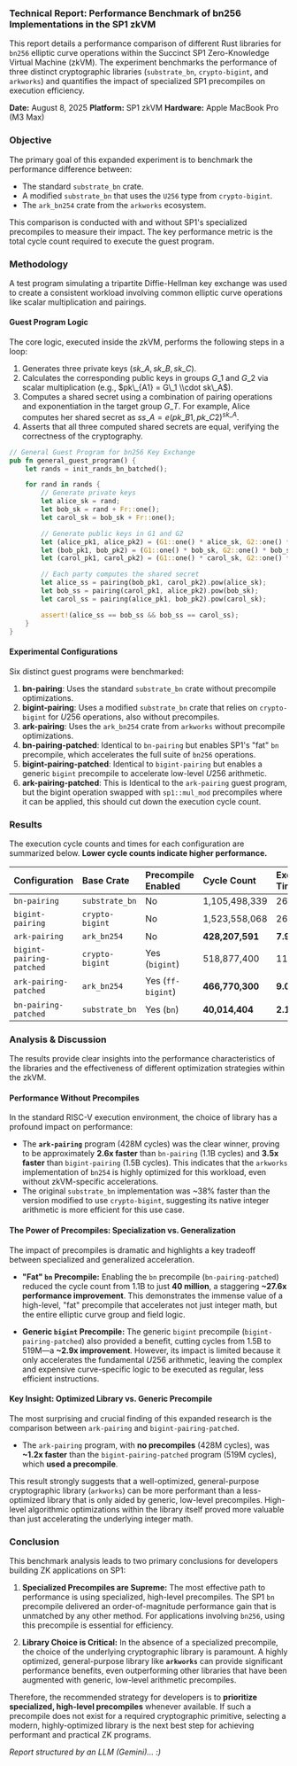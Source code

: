 ### **Technical Report: Performance Benchmark of bn256 Implementations in the SP1 zkVM**

This report details a performance comparison of different Rust libraries for `bn256` elliptic curve operations within the Succinct SP1 Zero-Knowledge Virtual Machine (zkVM). The experiment benchmarks the performance of three distinct cryptographic libraries (`substrate_bn`, `crypto-bigint`, and `arkworks`) and quantifies the impact of specialized SP1 precompiles on execution efficiency.

**Date:** August 8, 2025
**Platform:** SP1 zkVM
**Hardware:** Apple MacBook Pro (M3 Max)



### **Objective**

The primary goal of this expanded experiment is to benchmark the performance difference between:

  * The standard `substrate_bn` crate.
  * A modified `substrate_bn` that uses the `U256` type from `crypto-bigint`.
  * The `ark_bn254` crate from the `arkworks` ecosystem.

This comparison is conducted with and without SP1's specialized precompiles to measure their impact. The key performance metric is the total cycle count required to execute the guest program.



### **Methodology**

A test program simulating a tripartite Diffie-Hellman key exchange was used to create a consistent workload involving common elliptic curve operations like scalar multiplication and pairings.

#### **Guest Program Logic**

The core logic, executed inside the zkVM, performs the following steps in a loop:

1.  Generates three private keys ($sk\_A, sk\_B, sk\_C$).
2.  Calculates the corresponding public keys in groups $G\_1$ and $G\_2$ via scalar multiplication (e.g., $pk\_{A1} = G\_1 \\cdot sk\_A$).
3.  Computes a shared secret using a combination of pairing operations and exponentiation in the target group $G\_T$. For example, Alice computes her shared secret as $ss\_A = e(pk\_{B1}, pk\_{C2})^{sk\_A}$.
4.  Asserts that all three computed shared secrets are equal, verifying the correctness of the cryptography.



```rust
// General Guest Program for bn256 Key Exchange
pub fn general_guest_program() {
    let rands = init_rands_bn_batched();

    for rand in rands {
        // Generate private keys
        let alice_sk = rand;
        let bob_sk = rand + Fr::one();
        let carol_sk = bob_sk + Fr::one();

        // Generate public keys in G1 and G2
        let (alice_pk1, alice_pk2) = (G1::one() * alice_sk, G2::one() * alice_sk);
        let (bob_pk1, bob_pk2) = (G1::one() * bob_sk, G2::one() * bob_sk);
        let (carol_pk1, carol_pk2) = (G1::one() * carol_sk, G2::one() * carol_sk);

        // Each party computes the shared secret
        let alice_ss = pairing(bob_pk1, carol_pk2).pow(alice_sk);
        let bob_ss = pairing(carol_pk1, alice_pk2).pow(bob_sk);
        let carol_ss = pairing(alice_pk1, bob_pk2).pow(carol_sk);

        assert!(alice_ss == bob_ss && bob_ss == carol_ss);
    }
}
```

#### **Experimental Configurations**

Six distinct guest programs were benchmarked:

1.  **bn-pairing**: Uses the standard `substrate_bn` crate without precompile optimizations.
2.  **bigint-pairing**: Uses a modified `substrate_bn` crate that relies on `crypto-bigint` for $U256$ operations, also without precompiles.
3.  **ark-pairing**: Uses the `ark_bn254` crate from `arkworks` without precompile optimizations.
4.  **bn-pairing-patched**: Identical to `bn-pairing` but enables SP1's "fat" `bn` precompile, which accelerates the full suite of `bn256` operations.
5.  **bigint-pairing-patched**: Identical to `bigint-pairing` but enables a generic `bigint` precompile to accelerate low-level $U256$ arithmetic.
6.  **ark-pairing-patched**: This is Identical to the `ark-pairing` guest program, but the bigint operation swapped with `sp1::mul_mod` precompiles where it can be applied, this should cut down the execution cycle count. 


### **Results**

The execution cycle counts and times for each configuration are summarized below. **Lower cycle counts indicate higher performance.**

| Configuration | Base Crate | Precompile Enabled | Cycle Count | Execution Time |
| :--- | :--- | :--- | :--- | :--- |
| `bn-pairing` | `substrate_bn` | No | 1,105,498,339 | 26.8 s |
| `bigint-pairing` | `crypto-bigint` | No | 1,523,558,068 | 26.0 s |
| `ark-pairing` | `ark_bn254` | No | **428,207,591** | **7.96 s** |
| `bigint-pairing-patched` | `crypto-bigint` | Yes (`bigint`) | 518,877,400 | 11.8 s |
| `ark-pairing-patched` | `ark_bn254` | Yes (`ff-bigint`) | **466,770,300** | **9.03 s** |
| `bn-pairing-patched` | `substrate_bn` | Yes (`bn`) | **40,014,404** | **2.16 s** |


### **Analysis & Discussion**

The results provide clear insights into the performance characteristics of the libraries and the effectiveness of different optimization strategies within the zkVM.

#### **Performance Without Precompiles**

In the standard RISC-V execution environment, the choice of library has a profound impact on performance:

  * The **`ark-pairing`** program (428M cycles) was the clear winner, proving to be approximately **2.6x faster** than `bn-pairing` (1.1B cycles) and **3.5x faster** than `bigint-pairing` (1.5B cycles). This indicates that the `arkworks` implementation of `bn254` is highly optimized for this workload, even without zkVM-specific accelerations.
  * The original `substrate_bn` implementation was \~38% faster than the version modified to use `crypto-bigint`, suggesting its native integer arithmetic is more efficient for this use case.

#### **The Power of Precompiles: Specialization vs. Generalization**

The impact of precompiles is dramatic and highlights a key tradeoff between specialized and generalized acceleration.

  * **"Fat" `bn` Precompile:** Enabling the `bn` precompile (`bn-pairing-patched`) reduced the cycle count from 1.1B to just **40 million**, a staggering **\~27.6x performance improvement**. This demonstrates the immense value of a high-level, "fat" precompile that accelerates not just integer math, but the entire elliptic curve group and field logic.

  * **Generic `bigint` Precompile:** The generic `bigint` precompile (`bigint-pairing-patched`) also provided a benefit, cutting cycles from 1.5B to 519M—a **\~2.9x improvement**. However, its impact is limited because it only accelerates the fundamental $U256$ arithmetic, leaving the complex and expensive curve-specific logic to be executed as regular, less efficient instructions.

#### **Key Insight: Optimized Library vs. Generic Precompile**

The most surprising and crucial finding of this expanded research is the comparison between `ark-pairing` and `bigint-pairing-patched`.

  * The `ark-pairing` program, with **no precompiles** (428M cycles), was **\~1.2x faster** than the `bigint-pairing-patched` program (519M cycles), which **used a precompile**.

This result strongly suggests that a well-optimized, general-purpose cryptographic library (`arkworks`) can be more performant than a less-optimized library that is only aided by generic, low-level precompiles. High-level algorithmic optimizations within the library itself proved more valuable than just accelerating the underlying integer math.


### **Conclusion**

This benchmark analysis leads to two primary conclusions for developers building ZK applications on SP1:

1.  **Specialized Precompiles are Supreme:** The most effective path to performance is using specialized, high-level precompiles. The SP1 `bn` precompile delivered an order-of-magnitude performance gain that is unmatched by any other method. For applications involving `bn256`, using this precompile is essential for efficiency.

2.  **Library Choice is Critical:** In the absence of a specialized precompile, the choice of the underlying cryptographic library is paramount. A highly optimized, general-purpose library like **`arkworks`** can provide significant performance benefits, even outperforming other libraries that have been augmented with generic, low-level arithmetic precompiles.

Therefore, the recommended strategy for developers is to **prioritize specialized, high-level precompiles** whenever available. If such a precompile does not exist for a required cryptographic primitive, selecting a modern, highly-optimized library is the next best step for achieving performant and practical ZK programs.



_Report structured by an LLM (Gemini)... :)_